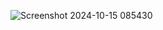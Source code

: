 ![Screenshot 2024-10-15 085430](https://github.com/user-attachments/assets/a48bd872-68c3-46f8-93d8-a7dadaf723f6)
